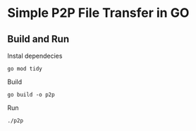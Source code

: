 # Simple P2P File Transfer in GO


## Build and Run

Instal dependecies
```
go mod tidy
```
Build
```
go build -o p2p
```
Run
```
./p2p
```


